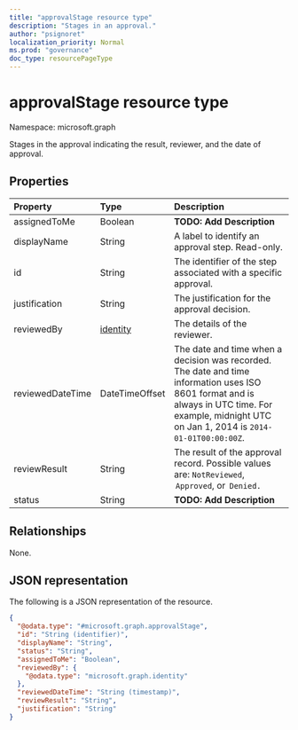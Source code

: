 ```yaml
---
title: "approvalStage resource type"
description: "Stages in an approval."
author: "psignoret"
localization_priority: Normal
ms.prod: "governance"
doc_type: resourcePageType
---
```


# approvalStage resource type

Namespace: microsoft.graph

Stages in the approval indicating the result, reviewer, and the date of approval.

## Properties
|Property|Type|Description|
|:---|:---|:---|
|assignedToMe|Boolean|**TODO: Add Description**|
|displayName|String|A label to identify an approval step. Read-only.|
|id|String|The identifier of the step associated with a specific approval.|
|justification|String|The justification for the approval decision.|
|reviewedBy|[identity](../resources/identity.md)|The details of the reviewer.|
|reviewedDateTime|DateTimeOffset|The date and time when a decision was recorded. <br>The date and time information uses ISO 8601 format and is always in UTC time. For example, midnight UTC on Jan 1, 2014 is `2014-01-01T00:00:00Z`.|
|reviewResult|String|The result of the approval record. Possible values are: `NotReviewed`,  `Approved`, or  `Denied.`|
|status|String|**TODO: Add Description**|


## Relationships
None.

## JSON representation
The following is a JSON representation of the resource.
<!-- {
  "blockType": "resource",
  "keyProperty": "id",
  "@odata.type": "microsoft.graph.approvalStage",
  "openType": false
}
-->
``` json
{
  "@odata.type": "#microsoft.graph.approvalStage",
  "id": "String (identifier)",
  "displayName": "String",
  "status": "String",
  "assignedToMe": "Boolean",
  "reviewedBy": {
    "@odata.type": "microsoft.graph.identity"
  },
  "reviewedDateTime": "String (timestamp)",
  "reviewResult": "String",
  "justification": "String"
}
```


